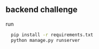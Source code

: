 
## backend challenge

run

```bash
  pip install -r requirements.txt
  python manage.py runserver  
  
```
    